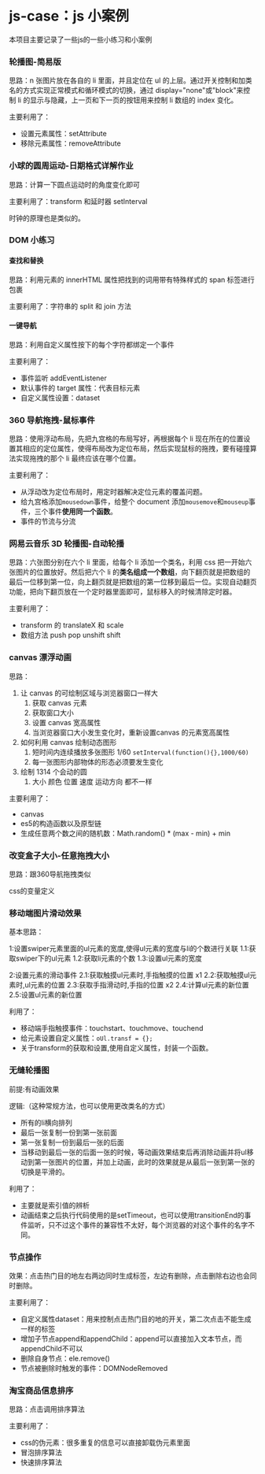 # js-case：js 小案例

本项目主要记录了一些js的一些小练习和小案例

### 轮播图-简易版

思路：n 张图片放在各自的 li 里面，并且定位在 ul 的上层。通过开关控制和加类名的方式实现正常模式和循环模式的切换，通过 display="none"或"block"来控制 li 的显示与隐藏，上一页和下一页的按钮用来控制 li 数组的 index 变化。

主要利用了：

- 设置元素属性：setAttribute
- 移除元素属性：removeAttribute

### 小球的圆周运动-日期格式详解作业

思路：计算一下圆点运动时的角度变化即可

主要利用了：transform 和延时器 setInterval

时钟的原理也是类似的。

### DOM 小练习

#### 查找和替换

思路：利用元素的 innerHTML 属性把找到的词用带有特殊样式的 span 标签进行包裹

主要利用了：字符串的 split 和 join 方法

#### 一键导航

思路：利用自定义属性按下的每个字符都绑定一个事件

主要利用了：

- 事件监听 addEventListener
- 默认事件的 target 属性：代表目标元素
- 自定义属性设置：dataset

### 360 导航拖拽-鼠标事件

思路：使用浮动布局，先把九宫格的布局写好，再根据每个 li 现在所在的位置设置其相应的定位属性，使得布局改为定位布局，然后实现鼠标的拖拽，要有碰撞算法实现拖拽的那个 li 最终应该在哪个位置。

主要利用了：

- 从浮动改为定位布局时，用定时器解决定位元素的覆盖问题。
- 给九宫格添加`mousedown`事件，给整个 document 添加`mousemove`和`mouseup`事件，三个事件**使用同一个函数**。
- 事件的节流与分流

### 网易云音乐 3D 轮播图-自动轮播

思路：六张图分别在六个 li 里面，给每个 li 添加一个类名，利用 css 把一开始六张图片的位置放好。然后把六个 li 的**类名组成一个数组**，向下翻页就是把数组的最后一位移到第一位，向上翻页就是把数组的第一位移到最后一位。实现自动翻页功能，把向下翻页放在一个定时器里面即可，鼠标移入的时候清除定时器。

主要利用了：

- transform 的 translateX 和 scale
- 数组方法 push pop unshift shift

### canvas 漂浮动画

思路：

1. 让 canvas 的可绘制区域与浏览器窗口一样大
    1. 获取 canvas 元素
    2. 获取窗口大小
    3. 设置 canvas 宽高属性
    4. 当浏览器窗口大小发生变化时，重新设置canvas 的元素宽高属性 
2. 如何利用 canvas 绘制动态图形
    1. 短时间内连续播放多张图形
      1/60
      `setInterval(function(){},1000/60)`
    2. 每一张图形内部物体的形态必须要发生变化 
3. 绘制 1314 个会动的圆
    1. 大小 颜色 位置 速度 运动方向 都不一样

主要利用了：

- canvas
- es5的构造函数以及原型链
- 生成任意两个数之间的随机数：Math.random() * (max - min) + min

### 改变盒子大小-任意拖拽大小

思路：跟360导航拖拽类似

css的变量定义


### 移动端图片滑动效果

基本思路：

1:设置swiper元素里面的ul元素的宽度,使得ul元素的宽度与li的个数进行关联
    1.1:获取swiper下的ul元素
    1.2:获取li元素的个数
    1.3:设置ul元素的宽度

2:设置元素的滑动事件
    2.1:获取触摸ul元素时,手指触摸的位置 x1
    2.2:获取触摸ul元素时,ul元素的位置
    2.3:获取手指滑动时,手指的位置 x2
    2.4:计算ul元素的新位置
    2.5:设置ul元素的新位置

利用了：

- 移动端手指触摸事件：touchstart、touchmove、touchend
- 给元素设置自定义属性：`oUl.transf = {};`
- 关于transform的获取和设置,使用自定义属性，封装一个函数。

### 无缝轮播图

前提:有动画效果

逻辑:（这种常规方法，也可以使用更改类名的方式）

- 所有的li横向排列
- 最后一张复制一份到第一张前面
- 第一张复制一份到最后一张的后面
- 当移动到最后一张的后面一张的时候，等动画效果结束后再消除动画并将ul移动到第一张图片的位置，并加上动画，此时的效果就是从最后一张到第一张的切换是平滑的。

利用了：

- 主要就是索引值的辨析
- 动画结束之后执行代码使用的是setTimeout，也可以使用transitionEnd的事件监听，只不过这个事件的兼容性不太好，每个浏览器的对这个事件的名字不同。

### 节点操作

效果：点击热门目的地左右两边同时生成标签，左边有删除，点击删除右边也会同时删除。

主要利用了：
- 自定义属性dataset：用来控制点击热门目的地的开关，第二次点击不能生成一样的标签
- 增加子节点append和appendChild：append可以直接加入文本节点，而appendChild不可以
- 删除自身节点：ele.remove()
- 节点被删除时触发的事件：DOMNodeRemoved

### 淘宝商品信息排序

思路：点击调用排序算法

主要利用了：
- css的伪元素：很多重复的信息可以直接卸载伪元素里面
- 冒泡排序算法
- 快速排序算法